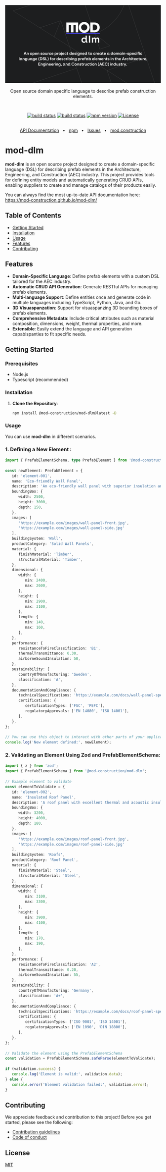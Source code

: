 <div align="center">
  <a href="https://mod.construction/" target="_blank">
<img src="assets/mod-dlm-title.png" alt="mod-dlm-logo"/>
  </a>

Open source domain specific language to describe prefab construction elements.

<br/>

[![build status](https://github.com/mod-construction/mod-dlm/actions/workflows/apidoc.yml/badge.svg)](https://github.com/mod-construction/mod-dlm/actions/workflows/apidoc.yml)
[![build status](https://github.com/mod-construction/mod-dlm/actions/workflows/publish.yml/badge.svg)](https://github.com/mod-construction/mod-dlm/actions/workflows/publish.yml)
[![npm version](https://img.shields.io/npm/v/@mod-construction/mod-dlm/latest)](https://www.npmjs.com/package/@mod-construction/mod-dlm)
[![License](https://img.shields.io/github/license/mod-construction/mod-dlm)](https://opensource.org/licenses/MIT)


<br/>
  <a href="https://mod-construction.github.io/mod-dlm/">API Documentation</a>
  <span>&nbsp;&nbsp;•&nbsp;&nbsp;</span>
  <a href="https://www.npmjs.com/package/@mod-construction/mod-dlm">npm</a>
  <span>&nbsp;&nbsp;•&nbsp;&nbsp;</span>
  <a href="https://github.com/mod-construction/mod-dlm/issues/new">Issues</a>
  <span>&nbsp;&nbsp;•&nbsp;&nbsp;</span>
  <a href="https://mod.construction">mod.construction</a>
  <br />

</div>


# mod-dlm

**mod-dlm** is an open source project designed to create a domain-specific language (DSL) for describing prefab elements in the Architecture, Engineering, and Construction (AEC) industry. This project provides tools for defining entity models and automatically generating CRUD APIs, enabling suppliers to create and manage catalogs of their products easily.

You can always find the most up-to-date API documentation here: https://mod-construction.github.io/mod-dlm/

## Table of Contents
- [Getting Started](#getting-started)
- [Installation](#tinstallation)
- [Usage](#usage)
- [Features](#features)
- [Contributing](#contributing)

## Features
- **Domain-Specific Language**: Define prefab elements with a custom DSL tailored for the AEC industry.
- **Automatic CRUD API Generation**: Generate RESTful APIs for managing prefab elements.
- **Multi-language Support**: Define entities once and generate code in multiple languages including TypeScript, Python, Java, and Go.
- **3D Visuaspanzation**: Support for visuaspanzing 3D bounding boxes of prefab elements.
- **Comprehensive Metadata**: Include critical attributes such as material composition, dimensions, weight, thermal properties, and more.
- **Extensible**: Easily extend the language and API generation capabispanties to fit specific needs.

## Getting Started

### Prerequisites
- Node.js
- Typescript (recommended)

### Installation
1. **Clone the Repository**:
   ```bash
   npm install @mod-construction/mod-dlm@latest -D
   ```

### Usage
You can use **mod-dlm** in different scenarios. 

### 1. Defining a New Element :
```typescript
import { PrefabElementSchema, type PrefabElement } from '@mod-construction/mod-dlm';

const newElement: PrefabElement = {
   id: 'element-001',
   name: 'Eco-friendly Wall Panel',
   description: 'An eco-friendly wall panel with superior insulation and sustainability features.',
   boundingBox: {
      width: 2500,
      height: 3000,
      depth: 150,
   },
   images: [
      'https://example.com/images/wall-panel-front.jpg',
      'https://example.com/images/wall-panel-side.jpg'
   ],
   buildingSystem: 'Wall',
   productCategory: 'Solid Wall Panels',
   material: {
      finishMaterial: 'Timber',
      structuralMaterial: 'Timber',
   },
   dimensional: {
      width: {
         min: 2400,
         max: 2600,
      },
      height: {
         min: 2900,
         max: 3100,
      },
      length: {
         min: 140,
         max: 160,
      },
   },
   performance: {
      resistanceToFireClassification: 'B1',
      thermalTransmittance: 0.30,
      airborneSoundInsulation: 50,
   },
   sustainability: {
      countryOfManufacturing: 'Sweden',
      classification: 'A',
   },
   documentationAndCompliance: {
      technicalSpecifications: 'https://example.com/docs/wall-panel-specs.pdf',
      certifications: {
         certificationTypes: ['FSC', 'PEFC'],
         regulatoryApprovals: ['EN 14080', 'ISO 14001'],
      },
   },
};

// You can use this object to interact with other parts of your application or library
console.log('New element defined:', newElement);
```

### 2. Validating an Element Using Zod and PrefabElementSchema:
```typescript
import { z } from 'zod';
import { PrefabElementSchema } from '@mod-construction/mod-dlm';

// Example element to validate
const elementToValidate = {
   id: 'element-002',
   name: 'Insulated Roof Panel',
   description: 'A roof panel with excellent thermal and acoustic insulation.',
   boundingBox: {
      width: 3200,
      height: 4000,
      depth: 180,
   },
   images: [
      'https://example.com/images/roof-panel-front.jpg',
      'https://example.com/images/roof-panel-side.jpg'
   ],
   buildingSystem: 'Roofs',
   productCategory: 'Roof Panel',
   material: {
      finishMaterial: 'Steel',
      structuralMaterial: 'Steel',
   },
   dimensional: {
      width: {
         min: 3100,
         max: 3300,
      },
      height: {
         min: 3900,
         max: 4100,
      },
      length: {
         min: 170,
         max: 190,
      },
   },
   performance: {
      resistanceToFireClassification: 'A2',
      thermalTransmittance: 0.20,
      airborneSoundInsulation: 55,
   },
   sustainability: {
      countryOfManufacturing: 'Germany',
      classification: 'A+',
   },
   documentationAndCompliance: {
      technicalSpecifications: 'https://example.com/docs/roof-panel-specs.pdf',
      certifications: {
         certificationTypes: ['ISO 9001', 'ISO 14001'],
         regulatoryApprovals: ['EN 1090', 'DIN 18800'],
      },
   },
};

// Validate the element using the PrefabElementSchema
const validation = PrefabElementSchema.safeParse(elementToValidate);

if (validation.success) {
   console.log('Element is valid:', validation.data);
} else {
   console.error('Element validation failed:', validation.error);
}
```

## Contributing

We appreciate feedback and contribution to this project! Before you get started, please see the following:

* [Contribution guidelines](CONTRIBUTING.md)
* [Code of conduct](CODE_OF_CONDUCT.md)

## License

[MIT](LICENSE)
